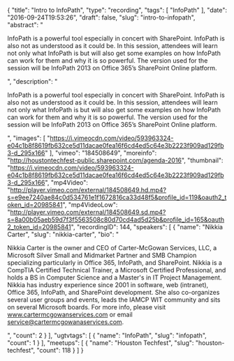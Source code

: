 {
  "title": "Intro to InfoPath",
  "type": "recording",
  "tags": [
    "InfoPath"
  ],
  "date": "2016-09-24T19:53:26",
  "draft": false,
  "slug": "intro-to-infopath",
  "abstract": "<p>InfoPath is a powerful tool especially in concert with SharePoint. InfoPath is also not as understood as it could be. In this session, attendees will learn not only what InfoPath is but will also get some examples on how InfoPath can work for them and why it is so powerful. The version used for the session will be InfoPath 2013 on Office 365’s SharePoint Online platform.</p>",
  "description": "<p>InfoPath is a powerful tool especially in concert with SharePoint. InfoPath is also not as understood as it could be. In this session, attendees will learn not only what InfoPath is but will also get some examples on how InfoPath can work for them and why it is so powerful. The version used for the session will be InfoPath 2013 on Office 365’s SharePoint Online platform.</p>",
  "images": [
    "https://i.vimeocdn.com/video/593963324-e04c1b8f8619fb632ce5d11dacae0fea16f6cd4ed5c64e3b2223f909ad129fb3-d_295x166"
  ],
  "vimeo": "184508649",
  "moreinfo": "http://houstontechfest-public.sharepoint.com/agenda-2016",
  "thumbnail": "https://i.vimeocdn.com/video/593963324-e04c1b8f8619fb632ce5d11dacae0fea16f6cd4ed5c64e3b2223f909ad129fb3-d_295x166",
  "mp4Video": "http://player.vimeo.com/external/184508649.hd.mp4?s=e9ee7240ae84c0d534761e1f1672816ca33d48f5&profile_id=119&oauth2_token_id=20985841",
  "mp4VideoLow": "http://player.vimeo.com/external/184508649.sd.mp4?s=8a00b05aeb59d7f3f5563508c80d70cd4ad5d25b&profile_id=165&oauth2_token_id=20985841",
  "recordingID": 144,
  "speakers": [
    {
      "name": "Nikkia Carter",
      "slug": "nikkia-carter",
      "bio": "<p>Nikkia Carter is the owner and CEO of Carter-McGowan Services, LLC, a Microsoft Silver Small and Midmarket Partner and SMB Champion specializing particularly in Office 365, InfoPath, and SharePoint. Nikkia is a CompTIA Certified Technical Trainer, a Microsoft Certified Professional, and holds a BS in Computer Science and a Master's in IT Project Management. Nikkia has industry experience since 2001 in software, web (intranet), Office 365, InfoPath, and SharePoint development. She also co-organizes several user groups and events, leads the IAMCP WIT community and sits on several Microsoft boards. For more info, please visit www.cartermcgowanservices.com or email service@cartermcgowanaservices.com.</p>",
      "count": 2
    }
  ],
  "ugtvtags": [
    {
      "name": "InfoPath",
      "slug": "infopath",
      "count": 1
    }
  ],
  "meetups": [
    {
      "name": "Houston Techfest",
      "slug": "houston-techfest",
      "count": 118
    }
  ]
}